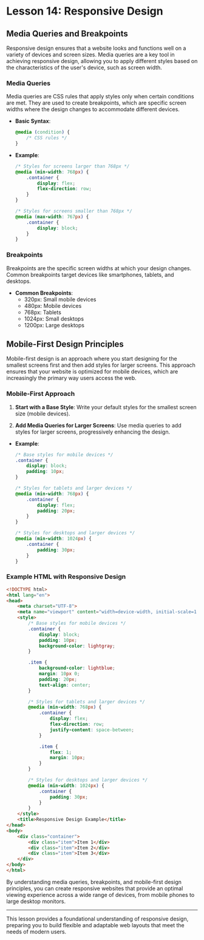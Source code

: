 # Lesson 14: Responsive Design

## Media Queries and Breakpoints

Responsive design ensures that a website looks and functions well on a variety of devices and screen sizes. Media queries are a key tool in achieving responsive design, allowing you to apply different styles based on the characteristics of the user's device, such as screen width.

### Media Queries

Media queries are CSS rules that apply styles only when certain conditions are met. They are used to create breakpoints, which are specific screen widths where the design changes to accommodate different devices.

- **Basic Syntax**:
  ```css
  @media (condition) {
      /* CSS rules */
  }
  ```

- **Example**:
  ```css
  /* Styles for screens larger than 768px */
  @media (min-width: 768px) {
      .container {
          display: flex;
          flex-direction: row;
      }
  }

  /* Styles for screens smaller than 768px */
  @media (max-width: 767px) {
      .container {
          display: block;
      }
  }
  ```

### Breakpoints

Breakpoints are the specific screen widths at which your design changes. Common breakpoints target devices like smartphones, tablets, and desktops.

- **Common Breakpoints**:
  - 320px: Small mobile devices
  - 480px: Mobile devices
  - 768px: Tablets
  - 1024px: Small desktops
  - 1200px: Large desktops

## Mobile-First Design Principles

Mobile-first design is an approach where you start designing for the smallest screens first and then add styles for larger screens. This approach ensures that your website is optimized for mobile devices, which are increasingly the primary way users access the web.

### Mobile-First Approach

1. **Start with a Base Style**: Write your default styles for the smallest screen size (mobile devices).

2. **Add Media Queries for Larger Screens**: Use media queries to add styles for larger screens, progressively enhancing the design.

- **Example**:
  ```css
  /* Base styles for mobile devices */
  .container {
      display: block;
      padding: 10px;
  }

  /* Styles for tablets and larger devices */
  @media (min-width: 768px) {
      .container {
          display: flex;
          padding: 20px;
      }
  }

  /* Styles for desktops and larger devices */
  @media (min-width: 1024px) {
      .container {
          padding: 30px;
      }
  }
  ```

### Example HTML with Responsive Design

```html
<!DOCTYPE html>
<html lang="en">
<head>
    <meta charset="UTF-8">
    <meta name="viewport" content="width=device-width, initial-scale=1.0">
    <style>
        /* Base styles for mobile devices */
        .container {
            display: block;
            padding: 10px;
            background-color: lightgray;
        }

        .item {
            background-color: lightblue;
            margin: 10px 0;
            padding: 20px;
            text-align: center;
        }

        /* Styles for tablets and larger devices */
        @media (min-width: 768px) {
            .container {
                display: flex;
                flex-direction: row;
                justify-content: space-between;
            }

            .item {
                flex: 1;
                margin: 10px;
            }
        }

        /* Styles for desktops and larger devices */
        @media (min-width: 1024px) {
            .container {
                padding: 30px;
            }
        }
    </style>
    <title>Responsive Design Example</title>
</head>
<body>
    <div class="container">
        <div class="item">Item 1</div>
        <div class="item">Item 2</div>
        <div class="item">Item 3</div>
    </div>
</body>
</html>
```

By understanding media queries, breakpoints, and mobile-first design principles, you can create responsive websites that provide an optimal viewing experience across a wide range of devices, from mobile phones to large desktop monitors.

---

This lesson provides a foundational understanding of responsive design, preparing you to build flexible and adaptable web layouts that meet the needs of modern users.